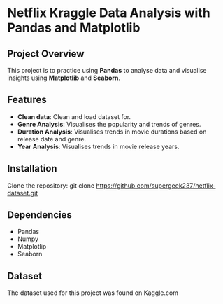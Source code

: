 # Netflix Kraggle Data Analysis with Pandas and Matplotlib

## Project Overview
This project is to practice using **Pandas** to analyse data and visualise insights using **Matplotlib** and **Seaborn**.

## Features
- **Clean data**: Clean and load dataset for. 
- **Genre Analysis**: Visualises the popularity and trends of genres.
- **Duration Analysis**: Visualises trends in movie durations based on release date and genre.
- **Year Analysis**: Visualises trends in movie release years.

## Installation
Clone the repository:
    git clone https://github.com/supergeek237/netflix-dataset.git

## Dependencies 
- Pandas
- Numpy
- Matplotlip
- Seaborn

## Dataset
The dataset used for this project was found on Kaggle.com